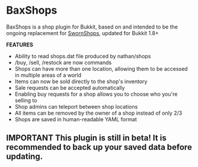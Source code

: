 BaxShops
=========

BaxShops is a shop plugin for Bukkit, based on and intended to be the ongoing replacement for [SwornShops](https://github.com/nathan/shops), updated for Bukkit 1.8+

**FEATURES**
* Ability to read shops.dat file produced by nathan/shops
* /buy, /sell, /restock are now commands
* Shops can have more than one location, allowing them to be accessed in multiple areas of a world
* Items can now be sold directly to the shop's inventory
* Sale requests can be accepted automatically
* Enabling buy requests for a shop allows you to choose who you're selling to
* Shop admins can teleport between shop locations
* All items can be removed by the owner of a shop instead of only 2/3
* Shops are saved in human-readable YAML format

**IMPORTANT**
This plugin is still in beta! It is recommended to back up your saved data before updating.
---

